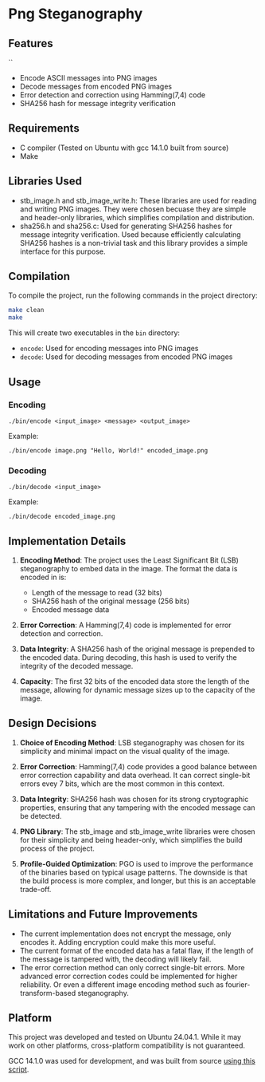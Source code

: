 # Png Steganography

## Features
``
- Encode ASCII messages into PNG images
- Decode messages from encoded PNG images
- Error detection and correction using Hamming(7,4) code
- SHA256 hash for message integrity verification

## Requirements

- C compiler (Tested on Ubuntu with gcc 14.1.0 built from source)
- Make

## Libraries Used

- stb_image.h and stb_image_write.h: These libraries are used for reading and writing PNG images.
  They were chosen becuase they are simple and header-only libraries, which simplifies compilation and distribution.
- sha256.h and sha256.c: Used for generating SHA256 hashes for message integrity verification. Used because efficiently
  calculating SHA256 hashes is a non-trivial task and this library provides a simple interface for this purpose.

## Compilation

To compile the project, run the following commands in the project directory:

```bash
make clean
make
```

This will create two executables in the `bin` directory:

- `encode`: Used for encoding messages into PNG images
- `decode`: Used for decoding messages from encoded PNG images

## Usage

### Encoding

```
./bin/encode <input_image> <message> <output_image>
```

Example:

```
./bin/encode image.png "Hello, World!" encoded_image.png
```

### Decoding

```
./bin/decode <input_image>
```

Example:

```
./bin/decode encoded_image.png
```

## Implementation Details

1. **Encoding Method**: The project uses the Least Significant Bit (LSB) steganography to embed data in the
   image.
   The format the data is encoded in is:
    - Length of the message to read (32 bits)
    - SHA256 hash of the original message (256 bits)
    - Encoded message data

2. **Error Correction**: A Hamming(7,4) code is implemented for error detection and correction.

3. **Data Integrity**: A SHA256 hash of the original message is prepended to the encoded data.
   During decoding, this hash is used to verify the integrity of the decoded message.

4. **Capacity**: The first 32 bits of the encoded data store the length of the message, allowing for dynamic message
   sizes up to the capacity of the image.

## Design Decisions

1. **Choice of Encoding Method**: LSB steganography was chosen for its simplicity and minimal impact on the visual
   quality of the image.

2. **Error Correction**: Hamming(7,4) code provides a good balance between error correction capability and data
   overhead.
   It can correct single-bit errors evey 7 bits, which are the most common in this context.

3. **Data Integrity**: SHA256 hash was chosen for its strong cryptographic properties, ensuring that any tampering with
   the encoded message can be detected.

4. **PNG Library**: The stb_image and stb_image_write libraries were chosen for their simplicity and being header-only,
   which simplifies the build process of the project.

5. **Profile-Guided Optimization**: PGO is used to improve the performance of the binaries based on typical
   usage patterns.
   The downside is that the build process is more complex, and longer, but this is an acceptable trade-off.

## Limitations and Future Improvements

- The current implementation does not encrypt the message, only encodes it. Adding encryption could make this more
  useful.
- The current format of the encoded data has a fatal flaw, if the length of the message is tampered with, the decoding
  will likely fail.
- The error correction method can only correct single-bit errors. More advanced error correction codes could be
  implemented for higher reliability.
  Or even a different image encoding method such as fourier-transform-based steganography.

## Platform

This project was developed and tested on Ubuntu 24.04.1. While it may work on other platforms, cross-platform
compatibility is not guaranteed.

GCC 14.1.0 was used for development, and was built from
source [using this script](https://github.com/amuhak/make-gcc/blob/main/build.sh).